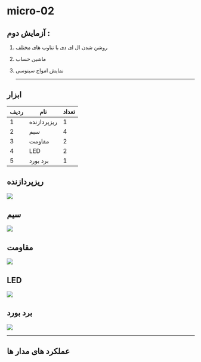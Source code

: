 # micro-02
## آزمایش دوم : 
1. روشن شدن ال ای دی با تناوب های مختلف
2. ماشین حساب
3. نمایش امواج سینوسی
   
   ---
## ابزار
| ردیف | نام |تعداد|
| ----------- | ----------- |-----------|
|  1| ریزپردازنده|1|
|2|سیم|4|
|3|مقاومت|2|
|4|LED|2|
|5|برد بورد|1|
## ریزپردازنده
![](micro-02/media/micro.jpg)

## سیم
![](Sim.jpg)

## مقاومت
![](Resis.jpg)

## LED
![](LED.jpg)

## برد بورد
![](Board.jpg)

---
## عملکرد های مدار ها 
